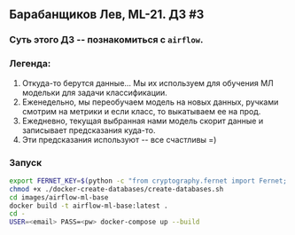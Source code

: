 ## Барабанщиков Лев, ML-21. ДЗ #3

### Суть этого ДЗ -- познакомиться с `airflow`.

### Легенда:

1. Откуда-то берутся данные... Мы их используем для обучения МЛ модельки для задачи классификации.
2. Еженедельно, мы переобучаем модель на новых данных, ручками смотрим на метрики и если класс, то выкатываем ее на
   прод.
3. Ежедневно, текущая выбранная нами модель скорит данные и записывает предсказания куда-то.
4. Эти предсказания используют -- все счастливы =)

### Запуск

```bash
export FERNET_KEY=$(python -c "from cryptography.fernet import Fernet; FERNET_KEY = Fernet.generate_key().decode(); print(FERNET_KEY)")
chmod +x ./docker-create-databases/create-databases.sh
cd images/airflow-ml-base
docker build -t airflow-ml-base:latest .
cd -
USER=<email> PASS=<pw> docker-compose up --build
```
